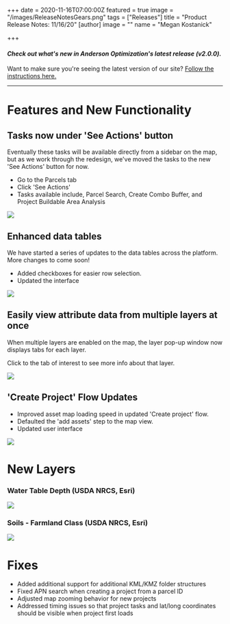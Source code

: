 +++
date = 2020-11-16T07:00:00Z
featured = true
image = "/images/ReleaseNotesGears.png"
tags = ["Releases"]
title = "Product Release Notes: 11/16/20"
[author]
image = ""
name = "Megan Kostanick"

+++
#### _Check out what's new in Anderson Optimization's latest release (v2.0.0)._

Want to make sure you're seeing the latest version of our site? [Follow the instructions here.](https://docs.andersonopt.com/Prospect/VersionReleaseNotes/latestversion/ "Get Latest Version")

***

# **Features and New Functionality**

## Tasks now under 'See Actions' button

Eventually these tasks will be available directly from a sidebar on the map, but as we work through the redesign, we've moved the tasks to the new 'See Actions' button for now. 

* Go to the Parcels tab
* Click 'See Actions' 
* Tasks available include, Parcel Search, Create Combo Buffer, and Project Buildable Area Analysis

![](/images/project-tasks_seeactionsbutton.png)

## Enhanced data tables

We have started a series of updates to the data tables across the platform. More changes to come soon!

* Added checkboxes for easier row selection.
* Updated the interface

![](/images/table_updates_checkboxes.png)

## Easily view attribute data from multiple layers at once

When multiple layers are enabled on the map, the layer pop-up window now displays tabs for each layer. 

Click to the tab of interest to see more info about that layer. 

![](/images/layer_pop_up_tabs.png)

## 'Create Project' Flow Updates

* Improved asset map loading speed in updated 'Create project' flow. 
* Defaulted the 'add assets' step to the map view. 
* Updated user interface

![](/images/create_project_form_1.png)

# New Layers

### Water Table Depth (USDA NRCS, Esri)

![](/images/water_table_depth_layer.png)

### Soils - Farmland Class (USDA NRCS, Esri)

![](/images/soil_farmland_class.png)

# Fixes

* Added additional support for additional KML/KMZ folder structures
* Fixed APN search when creating a project from a parcel ID
* Adjusted map zooming behavior for new projects
* Addressed timing issues so that project tasks and lat/long coordinates should be visible when project first loads